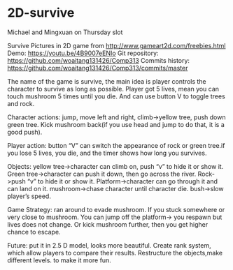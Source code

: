 # 2D-survive
Michael and Mingxuan on Thursday slot

   Survive
Pictures in 2D game from http://www.gameart2d.com/freebies.html
Demo:  https://youtu.be/4B9007eENIo
Git repository: https://github.com/woaitang131426/Comp313
Commits history: https://github.com/woaitang131426/Comp313/commits/master


The name of the game is survive, the main idea is player controls the character to survive as long as possible. Player got 5 lives, mean you can touch mushroom 5 times until you die. And can use button V to toggle trees and rock.
           
Character actions: jump, move left and right, climb->yellow tree, push down green tree.
Kick mushroom back(if you use head and jump to do that, it is a good push).

Player action: button “V” can switch the appearance of rock or green tree.if you lose 5 lives, you die, and the timer shows how long you survives.


Objects: yellow tree->character can climb on, push “v” to hide it or show it.   
Green tree->character can push it down, then go across the river. 
Rock->push “v” to hide it or show it.
Platform->character can go through it and can land on it.
mushroom->chase character until character die.
bush->slow player’s speed.

Game Strategy: ran around to evade mushroom. If you stuck somewhere or very close to mushroom. You can jump off the platform-> you respawn but lives does not change.
Or kick mushroom further, then you get higher chance to escape.

Future: put it in 2.5 D model, looks more beautiful. 
Create rank system, which allow players to compare their results.
Restructure the objects,make different levels. to make it more fun.

